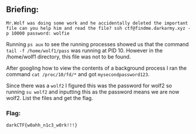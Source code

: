 ## Briefing: 
`Mr.Wolf was doing some work and he accidentally deleted the important file can you help him and read the file?
ssh ctf@findme.darkarmy.xyz -p 10000 password: wolfie`

Running `ps aux` to see the running processes showed us that the command `tail -f /home/wolf1/pass` was running at PID 10. However in the /home/wolf1 directory, this file was not to be found. 

After googling how to view the contents of a background process I ran the command `cat /proc/10/fd/*` and got `mysecondpassword123`. 

Since there was a `wolf2` I figured this was the password for wolf2 so running `su wolf2` and inputting this as the password means we are now wolf2. List the files and get the flag.

### Flag:  
`darkCTF{w0ahh_n1c3_w0rk!!!}`


